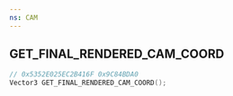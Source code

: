 ```yaml
---
ns: CAM
---
```

## GET_FINAL_RENDERED_CAM_COORD

```c
// 0x5352E025EC2B416F 0x9C84BDA0
Vector3 GET_FINAL_RENDERED_CAM_COORD();
```

